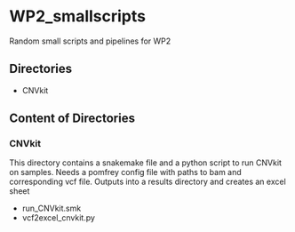 # WP2_smallscripts
Random small scripts and pipelines for WP2

## Directories 
- CNVkit

## Content of Directories
### CNVkit
This directory contains a snakemake file and a python script to run CNVkit on samples. Needs a pomfrey config file with paths to bam and corresponding vcf file. Outputs into a results directory and creates an excel sheet 
- run\_CNVkit.smk
- vcf2excel\_cnvkit.py 
